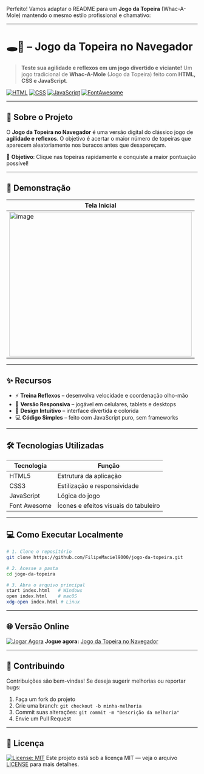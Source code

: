 Perfeito! Vamos adaptar o README para um **Jogo da Topeira** (Whac-A-Mole) mantendo o mesmo estilo profissional e chamativo:

---

# 🕳️🔨 – Jogo da Topeira no Navegador

> **Teste sua agilidade e reflexos em um jogo divertido e viciante!**
> Um jogo tradicional de **Whac-A-Mole** (Jogo da Topeira) feito com **HTML, CSS e JavaScript**.

[![HTML](https://img.shields.io/badge/HTML5-E34F26?style=for-the-badge\&logo=html5\&logoColor=white)](https://developer.mozilla.org/pt-BR/docs/Web/HTML)
[![CSS](https://img.shields.io/badge/CSS3-1572B6?style=for-the-badge\&logo=css3\&logoColor=white)](https://developer.mozilla.org/pt-BR/docs/Web/CSS)
[![JavaScript](https://img.shields.io/badge/JavaScript-F7DF1E?style=for-the-badge\&logo=javascript\&logoColor=black)](https://developer.mozilla.org/pt-BR/docs/Web/JavaScript)
[![FontAwesome](https://img.shields.io/badge/Font_Awesome-528EE5?style=for-the-badge\&logo=fontawesome\&logoColor=white)](https://fontawesome.com/)

---

## 🚀 Sobre o Projeto

O **Jogo da Topeira no Navegador** é uma versão digital do clássico jogo de **agilidade e reflexos**.
O objetivo é acertar o maior número de topeiras que aparecem aleatoriamente nos buracos antes que desapareçam.

🎯 **Objetivo**: Clique nas topeiras rapidamente e conquiste a maior pontuação possível!

---

## 📸 Demonstração

| Tela Inicial                                                                                                              |
| ------------------------------------------------------------------------------------------------------------------------- |
| <img width="480" height="380" alt="image" src="https://github.com/user-attachments/assets/placeholder-whac-a-mole.png" /> |

---

## ✨ Recursos

* ⚡ **Treina Reflexos** – desenvolva velocidade e coordenação olho-mão
* 📱 **Versão Responsiva** – jogável em celulares, tablets e desktops
* 🎨 **Design Intuitivo** – interface divertida e colorida
* 💻 **Código Simples** – feito com JavaScript puro, sem frameworks

---

## 🛠️ Tecnologias Utilizadas

| Tecnologia   | Função                                |
| ------------ | ------------------------------------- |
| HTML5        | Estrutura da aplicação                |
| CSS3         | Estilização e responsividade          |
| JavaScript   | Lógica do jogo                        |
| Font Awesome | Ícones e efeitos visuais do tabuleiro |

---

## 💻 Como Executar Localmente

```bash
# 1. Clone o repositório
git clone https://github.com/FilipeMaciel9000/jogo-da-topeira.git

# 2. Acesse a pasta
cd jogo-da-topeira

# 3. Abra o arquivo principal
start index.html   # Windows
open index.html    # macOS
xdg-open index.html # Linux
```

---

## 🌐 Versão Online

[![Jogar Agora](https://img.shields.io/badge/Play-Online-brightgreen?style=for-the-badge)](https://filipemaciel9000.github.io/jogo-da-topeira/)
**Jogue agora:** [Jogo da Topeira no Navegador](https://filipemaciel9000.github.io/jogo-da-topeira/)

---

## 🤝 Contribuindo

Contribuições são bem-vindas!
Se deseja sugerir melhorias ou reportar bugs:

1. Faça um fork do projeto
2. Crie uma branch: `git checkout -b minha-melhoria`
3. Commit suas alterações: `git commit -m "Descrição da melhoria"`
4. Envie um Pull Request

---

## 📜 Licença

[![License: MIT](https://img.shields.io/badge/License-MIT-yellow.svg)](https://opensource.org/licenses/MIT)
Este projeto está sob a licença MIT — veja o arquivo [LICENSE](./LICENSE) para mais detalhes.
